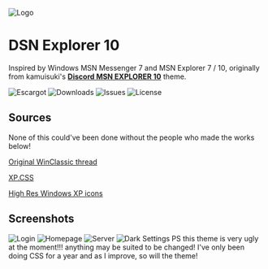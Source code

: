 
![Logo](https://github.com/numoder/dsn10-theme/blob/main/assets/discord/Beta.png?raw=true)

# DSN Explorer 10
Inspired by Windows MSN Messenger 7 and MSN Explorer 7 / 10, originally from kamuisuki's [**Discord MSN EXPLORER 10**](https://www.deviantart.com/kamuisuki/art/Discord-MSN-Explorer-10-theme-873282935) theme.

![Escargot](https://img.shields.io/badge/malkavian@escargot.chat-e1512c?color=%23e1512c&style=plastic) ![Downloads](https://img.shields.io/github/downloads/numoder/dsn10-theme/total?style=plastic&color=%238ec64b) ![Issues](https://img.shields.io/github/issues/numoder/dsn10-theme?style=plastic&color=%23609bd7) ![License](https://img.shields.io/github/license/numoder/dsn10-theme?color=%23e9da4b&style=plastic)
## Sources

None of this could've been done without the people who made the works below!

 [Original WinClassic thread](https://winclassic.net/thread/753/discord-classic-msn-theme)
 
 [XP.CSS](https://botoxparty.github.io/XP.css/)

 [High Res Windows XP icons](https://github.com/marchmountain/-Windows-XP-High-Resolution-Icon-Pack)

## Screenshots

![Login](https://cdn.discordapp.com/attachments/1179087942552133685/1194871429586501662/image.png?ex=65b1edbc&is=659f78bc&hm=22e2698fd1dec7cbc92f406fa9aa0442e1e781e451ed3f5512cb7e4bdac5ef2b&)
![Homepage](https://cdn.discordapp.com/attachments/1181701173997228204/1194868152274784266/image.png?ex=65b1eaaf&is=659f75af&hm=e872e33970fd67686a50f1590914a2c396c52b20148c07e851bf58c3fb46d653&)
![Server](https://cdn.discordapp.com/attachments/1181701173997228204/1194869117723885618/image.png?ex=65b1eb95&is=659f7695&hm=d8694dcbc429bb62535482ebe61bbfba96836b187fbcf84b04bc23f8d33707f7&)
![ Dark Settings](https://cdn.discordapp.com/attachments/1181701173997228204/1194869576505233448/image.png?ex=65b1ec02&is=659f7702&hm=723c848a16c0a1228d6fb61362ec7170a742bdd24635d3f0edd516eb9bd037c8&)
PS this theme is very ugly at the moment!!! anything may be suited to be changed! I've only been doing CSS for a year and as I improve, so will the theme!
